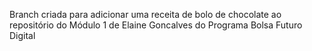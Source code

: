 Branch criada para adicionar uma receita de bolo de chocolate ao repositório do Módulo 1 de Elaine Goncalves do Programa Bolsa Futuro Digital

